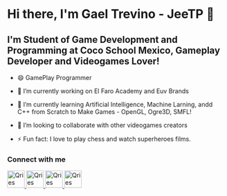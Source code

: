 # Hi there, I'm Gael Trevino - JeeTP 👋
## I'm Student of Game Development and Programming at Coco School Mexico, Gameplay Developer and Videogames Lover!

- 😄 GamePlay Programmer

- 🔭 I’m currently working on El Faro Academy and Euv Brands
- 🌱 I’m currently learning Artificial Intelligence, Machine Larning, andd C++ from Scratch to Make Games - OpenGL, Ogre3D, SMFL!
- 👯 I’m looking to collaborate with other videogames creators
- ⚡ Fun fact: I love to play chess and watch superheroes films.

### Connect with me
<a href="https://www.youtube.com/channel/UCyJSToREsnEnYenRHEJbP7g" target="_blank">
   <img alt="Qries" src="https://i.ibb.co/W2r8NNQ/youtube.png" width=40" height="40">
</a>
<a href="https://www.instagram.com/gaeltrevinop/" target="_blank">
   <img alt="Qries" src="https://i.ibb.co/QfgVxMf/instagram.png" width=40" height="40">
</a>
<a href="https://www.twitter.com/iamgaeltpp" target="_blank">
   <img alt="Qries" src="https://i.ibb.co/tqSpfLc/twitter.png" width=40" height="40">
</a>
<a href="https://www.linkedin.com/in/gael-trevino-prieto-324580182/" target="_blank">
   <img alt="Qries" src="https://i.ibb.co/vk2H55Z/linkedin.png" width=40" height="40"">
</a>
